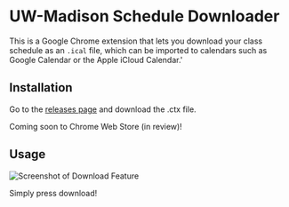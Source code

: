 # UW-Madison Schedule Downloader

This is a Google Chrome extension that lets you download your class schedule as an `.ical` file,
which can be imported to calendars such as Google Calendar or the Apple iCloud Calendar.'

## Installation

Go to the [releases page](https://github.com/MaxMaeder/UW-Madison-Schedule-Downloader/releases/latest) and download the .ctx file.

Coming soon to Chrome Web Store (in review)!

## Usage

![Screenshot of Download Feature](https://github.com/MaxMaeder/UW-Madison-Schedule-Downloader/blob/master/webstore/Card%201.png)

Simply press download!